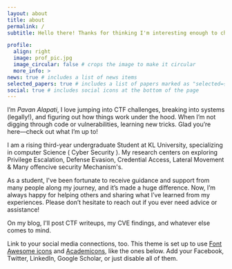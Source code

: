 ```yaml
---
layout: about
title: about
permalink: /
subtitle: Hello there! Thanks for thinking I'm interesting enough to check up on. If you've come this far, I encourage you to say hello before you leave :)

profile:
  align: right
  image: prof_pic.jpg
  image_circular: false # crops the image to make it circular
  more_info: >
news: true # includes a list of news items
selected_papers: true # includes a list of papers marked as "selected={true}"
social: true # includes social icons at the bottom of the page
---
```


 I’m *Pavan Alapati*, I love jumping into CTF challenges, breaking into systems (legally!), and figuring out how things work under the hood. When I’m not digging through code or vulnerabilities, learning new tricks. Glad you’re here—check out what I’m up to!
 
 I am a rising third-year undergraduate Student at KL University, specializing in computer Science ( Cyber Security ). My research centers on exploring Privilege Escalation, Defense Evasion, Credential Access, Lateral Movement & Many offencive security Mechanism's.

As a student, I've been fortunate to receive guidance and support from many people along my journey, and it’s made a huge difference. Now, I’m always happy for helping others and sharing what I’ve learned from my experiences. Please don’t hesitate to reach out if you ever need advice or assistance!

On my blog, I'll post CTF writeups, my CVE findings, and whatever else comes to mind.



Link to your social media connections, too. This theme is set up to use [Font Awesome icons](https://fontawesome.com/) and [Academicons](https://jpswalsh.github.io/academicons/), like the ones below. Add your Facebook, Twitter, LinkedIn, Google Scholar, or just disable all of them.

